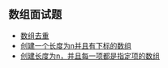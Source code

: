 ## 数组面试题

- [数组去重](https://github.com/lhalou/array-interview-questions/tree/master/%E6%95%B0%E7%BB%84%E5%8E%BB%E9%87%8D)
- [创建一个长度为n并且有下标的数组]()
- [创建长度为n，并且每一项都是指定项的数组]()
